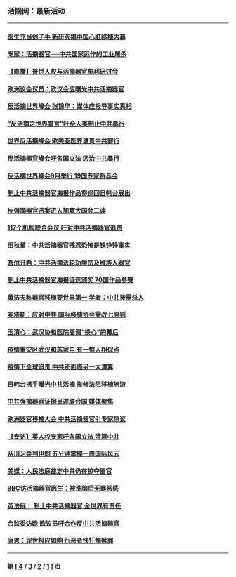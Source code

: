 ### 活摘网：最新活动
---
#### [医生充当刽子手 新研究揭中国心脏移植内幕](../../pages/nf5883/n13772291.md?08180430) 
#### [专家：活摘器官──中共国家运作的工业屠杀](../../pages/nf5883/n13761178.md?08180430) 
#### [【直播】普世人权与活摘器官牟利研讨会](../../pages/nf5883/n13425146.md?08180430) 
#### [欧洲议会议员：欧议会应曝光中共活摘器官](../../pages/nf5883/n13336571.md?08180430) 
#### [反活摘世界峰会 张锦华：媒体应报导事实真相](../../pages/nf5883/n13278502.md?08180430) 
#### [“反活摘之世界宣言”吁全人类制止中共暴行](../../pages/nf5883/n13259730.md?08180430) 
#### [世界反活摘峰会 欧美亚医界谴责中共罪行](../../pages/nf5883/n13253550.md?08180430) 
#### [反活摘器官峰会吁各国立法 惩治中共暴行](../../pages/nf5883/n13245052.md?08180430) 
#### [反活摘世界峰会9月举行 19国专家将与会](../../pages/nf5883/n13201492.md?08180430) 
#### [制止中共活摘器官海报作品将巡回日韩台展出](../../pages/nf5883/n13177791.md?08180430) 
#### [反强摘器官法案进入加拿大国会二读](../../pages/nf5883/n13033450.md?08180430) 
#### [117个机构联合会议 吁对中共活摘器官追责](../../pages/nf5883/n12775087.md?08180430) 
#### [田秋堇：中共活摘器官残忍恐怖是铁铮铮事实](../../pages/nf5883/n12702148.md?08180430) 
#### [吾尔开希：中共活摘法轮功学员及维族人器官](../../pages/nf5883/n12693197.md?08180430) 
#### [制止中共活摘器官海报征选颁奖 70国作品参赛](../../pages/nf5883/n12692050.md?08180430) 
#### [黄洁夫称器官移植要世界第一 学者：中共按需杀人](../../pages/nf5883/n12572329.md?08180430) 
#### [麦塔斯：应对中共 国际移植协会需改七原则](../../pages/nf5883/n12514711.md?08180430) 
#### [玉清心：武汉协和医院高调“换心”的幕后](../../pages/nf5883/n12298730.md?08180430) 
#### [疫情重灾区武汉和苏家屯 有一惊人相似点](../../pages/nf5883/n12150824.md?08180430) 
#### [疫情下全球追责 中共还面临另一大清算](../../pages/nf5883/n12070397.md?08180430) 
#### [日韩台携手曝光中共活摘 推修法阻移植旅游](../../pages/nf5883/n11712046.md?08180430) 
#### [中共强摘器官证据呈递联合国 媒体聚焦](../../pages/nf5883/n11546426.md?08180430) 
#### [欧洲器官移植大会 中共活摘器官引专家热议](../../pages/nf5883/n11539095.md?08180430) 
#### [【专访】英人权专家吁各国立法 清算中共](../../pages/nf5883/n11367315.md?08180430) 
#### [从川习会到伊朗 五分钟掌握一周国际风云](../../pages/nf5883/n11338520.md?08180430) 
#### [美媒：人民法庭裁定中共仍在掠夺器官](../../pages/nf5883/n11334897.md?08180430) 
#### [BBC访活摘器官医生：被洗脑后无罪恶感](../../pages/nf5883/n11335935.md?08180430) 
#### [英法庭： 制止中共活摘器官 全世界有责任](../../pages/nf5883/n11330691.md?08180430) 
#### [台监委访欧 欧议员吁合作反中共活摘器官](../../pages/nf5883/n11109190.md?08180430) 
#### [唐恩：现世报应如响 行恶者快忏悔赎罪](../../pages/nf5883/n11104016.md?08180430) 

---
#### 第 [ [4](./4.md?08180430) / [3](./3.md?08180430) / [2](./2.md?08180430) / [1](./1.md?08180430) ] 页
